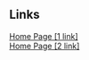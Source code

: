 ## Links

<a href="https://pet-tesla.web.app">Home Page [1 link]</a> \
<a href="https://pet-tesla.firebaseapp.com">Home Page [2 link]</a>
